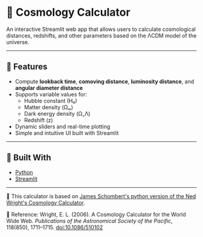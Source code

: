 # 🌌 Cosmology Calculator

An interactive Streamlit web app that allows users to calculate cosmological distances, redshifts, and other parameters based on the ΛCDM model of the universe.

---

## 🔭 Features

- Compute **lookback time**, **comoving distance**, **luminosity distance**, and **angular diameter distance**
- Supports variable values for:
  - Hubble constant (H₀)
  - Matter density (Ωₘ)
  - Dark energy density (Ω_Λ)
  - Redshift (z)
- Dynamic sliders and real-time plotting
- Simple and intuitive UI built with Streamlit

---

## 🧠 Built With

- [Python](https://www.python.org/)
- [Streamlit](https://streamlit.io/)

---

 📌 This calculator is based on [James Schombert's python version of the Ned Wright's Cosmology Calculator](https://www.astro.ucla.edu/~wright/CC.python).
    
 📖 Reference: Wright, E. L. (2006). A Cosmology Calculator for the World Wide Web. *Publications of the Astronomical Society of the Pacific*, 118(850), 1711–1715. [doi:10.1086/510102](https://doi.org/10.1086/510102)


